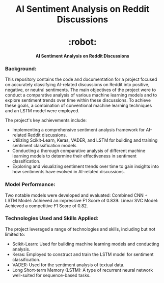 
<h1 align="center">AI Sentiment Analysis on Reddit Discussions</h1>
<h1 align="center">:robot:</h1>
<h4 align="center">AI Sentiment Analysis on Reddit Discussions</h4>

### Background:
This repository contains the code and documentation for a project focused on accurately classifying AI-related discussions on Reddit into positive, negative, or neutral sentiments. The main objectives of the project were to conduct a comparative analysis of various machine learning models and to explore sentiment trends over time within these discussions. To achieve these goals, a combination of conventional machine learning techniques and an LSTM model were employed.

The project's key achievements include:

- Implementing a comprehensive sentiment analysis framework for AI-related Reddit discussions.
- Utilizing Scikit-Learn, Keras, VADER, and LSTM for building and training sentiment classification models.
- Conducting a thorough comparative analysis of different machine learning models to determine their effectiveness in sentiment classification.
- Exploring and visualizing sentiment trends over time to gain insights into how sentiments have evolved in AI-related discussions.

### Model Performance:
Two notable models were developed and evaluated:
Combined CNN + LSTM Model: Achieved an impressive F1 Score of 0.839.
Linear SVC Model: Achieved a competitive F1 Score of 0.82.

### Technologies Used and Skills Applied:
The project leveraged a range of technologies and skills, including but not limited to:
- Scikit-Learn: Used for building machine learning models and conducting analysis.
- Keras: Employed to construct and train the LSTM model for sentiment classification.
- VADER: Used for the sentiment analysis of textual data.
- Long Short-term Memory (LSTM): A type of recurrent neural network well-suited for sequence-based tasks.




